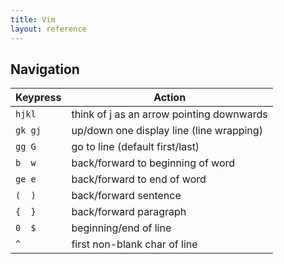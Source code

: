 ```yaml
---
title: Vim
layout: reference
---
```


## Navigation

| Keypress | Action                                    |
|----------|-------------------------------------------|
| `hjkl`   | think of j as an arrow pointing downwards |
| `gk gj`  | up/down one display line (line wrapping)  |
| `gg G`   | go to line (default first/last)           |
| `b  w`   | back/forward to beginning of word         |
| `ge e`   | back/forward to end of word               |
| `(  )`   | back/forward sentence                     |
| `{  }`   | back/forward paragraph                    |
| `0  $`   | beginning/end of line                     |
| `^`      | first non-blank char of line              |

